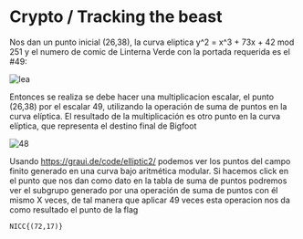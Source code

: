 # Crypto / Tracking the beast

Nos dan un punto inicial (26,38), la curva eliptica  y^2 = x^3 + 73x + 42 mod 251 y el numero de comic de Linterna Verde con la portada requerida es el #49: 

![lea](https://github.com/user-attachments/assets/54038285-ade1-4aa2-9e00-1af16f80cb23)

Entonces se realiza se debe hacer una multiplicacion escalar, el punto (26,38) por el escalar 49, utilizando la operación de suma de puntos en la curva elíptica. El resultado de la multiplicación es otro punto en la curva elíptica, que representa el destino final de Bigfoot

![48](https://github.com/user-attachments/assets/4f346f88-167f-422b-9d84-9aa893a18bfa)


Usando https://graui.de/code/elliptic2/ podemos ver los puntos del campo finito generado en una curva bajo aritmética modular. Si hacemos click en el punto que nos dan como dato en la tabla de suma de puntos podremos ver el subgrupo generado por una operación de suma de puntos con él mismo X veces, de tal manera que aplicar 49 veces esta operacion nos da como resultado el punto de la flag 

`NICC{(72,17)}`
